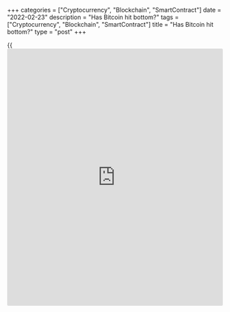 +++
categories = ["Cryptocurrency", "Blockchain", "SmartContract"]
date = "2022-02-23"
description = "Has Bitcoin hit bottom?"
tags = ["Cryptocurrency", "Blockchain", "SmartContract"]
title = "Has Bitcoin hit bottom?"
type = "post"
+++

{{<iframe id="large-banner" src="https://www.bounty.group/#slide=8.0" width="100%" height="600" scrolling="no" style="border: 0px solid rgb(216, 221, 230); border-radius: 3px;">}}

The rebound of [bitcoin](https://www.letsplayfx.com/blog/forex-for-bitcoin/) began along with the growth of European stock
indices at the beginning of the day. They corrected up after three days
of decline on the crisis around Ukraine. Futures for the S&P 500 and
Nasdaq, with which BTC has been highly correlated lately, also showed
gains on Tuesday.

![Has Bitcoin hit bottom?][1]

So far, the rebound of risky assets, which includes cryptocurrencies,
can be considered as a movement within a downtrend. Bitcoin has been
trying to correct from levels close to the lows of February, but this is
probably not the bottom yet.

Expectations of a rate hike by the US Federal Reserve and rising
geopolitical tensions are putting pressure on all risky assets. Despite
the rather low levels of the Cryptocurrency Fear Index, the [history](https://www.fixpro.org/post/chargeless-historical-data-api-backtesting/) of
the indicator suggests that the best moments to enter were periods of
falling into the 10 area.

Meanwhile, Ricardo Salinas Pliego, one of the richest Mexican
billionaires, called for not selling [bitcoin](https://www.letsplayfx.com/blog/forex-for-bitcoin/) during the fall. In his
opinion, BTC will rise in the long term.

Overall, Bitcoin is up 3.6% over the past day to $38,100, closing
Tuesday higher after five days of decline. Ethereum gained 6.1% over the
same time period, while other leading altcoins from the top ten showed
mixed dynamics: from 4% growth in XRP to 13% in Terra.

![Has Bitcoin hit bottom?][2]

The total capitalization of the crypto market, according to CoinGecko,
decreased by 1.5% over the day to $1.79 trillion. Altcoins grew worse
than the first cryptocurrency, which led to an increase in the Bitcoin
dominance index by 0.4%, to 40.3%.

The index of fear and greed turned back again, losing 5 points to 25 and
remaining in a state of “extreme fear”.

_Source:[FXPro][3]_

   1. /files/downloads/5/3/2/53289a19de7971366d6d3281b61c5f53_e620cf3ec7683174b9812620966be78b.png
   2. /files/downloads/4/d/a/4dafa903aef0230736791dcef0219f84_0d56e8ebfd4973359bb2287b36e511e3.png
   3. /geturl/index/f94d5b86b168edc26afc9b5423dd39d062ea4927/